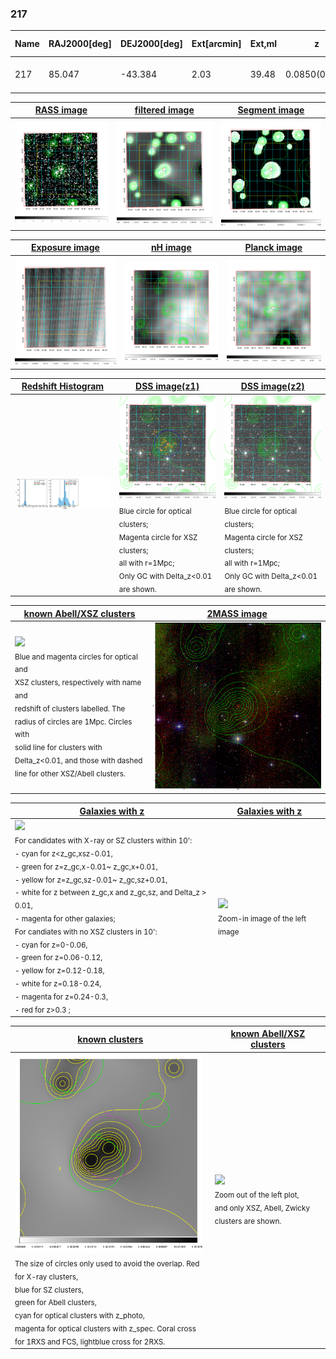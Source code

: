<div STYLE="page-break-after: always;"></div>

### 217

|Name|RAJ2000[deg]|DEJ2000[deg] |Ext[arcmin]| Ext,ml | z | z_src| C|GC(XSZ,Delta_z<0.01)| GC(OPT,Delta_z<0.01)|GC| R_sig[arcmin] | R500[arcmin] | R500[Mpc]| CRsig[c/s] | CR500[c/s] |L500[1E44 erg/s]|F500[1E-12 erg/s/cm^2]| M500[1E14 Msun]|Tx[keV]|Cnt_sig|Beta|Rc[arcmin]|Comment|Alias|
|---|---|---|---|---|---|------|---|--------|---------|----------|---|---|---|---|---|---|---|---|---|---|---|---|---|---|
|217| 85.047| -43.384| 2.03| 39.48| 0.0850(0.005)| z1, z_xsz| B| MCXC| A| A, MCXC, W| 11.238| 8.761| 0.838| 0.208(0.027)| 0.201(0.026)| 0.658(0.054)| 3.667(0.299)| 1.82(0.07)| 3.18(0.08)| 170.2| 0.684(-0.102+0.149)| 4.035(-1.056+1.320)| -| k223|

|[RASS image](../image/217/217_img.pdf)|[filtered image](../image/217/217_fil.pdf)|[Segment image](../image/217/217_seg.pdf)|
|-------------------|--------------------|-------------------|
| <img src="../image/217/217_img.png" width="300">  | <img src="../image/217/217_fil.png" width="300">   | <img src="../image/217/217_seg.png" width="300">  |

|[Exposure image](../image/217/217_mex.pdf)| [nH image](../image/217/217_nh.pdf)| [Planck image](../image/217/217_p.pdf)|
|-------------------|--------------------|-------------------|
|<img src="../image/217/217_mex.png" width="300">   | <img src="../image/217/217_nh.png" width="300">    | <img src="../image/217/217_p.png" width="300"> |

|[Redshift Histogram](../image/217/217_zg.pdf) | [DSS image(z1)](../image/217/217_dss_z1.pdf)      |  [DSS image(z2)](../image/217/217_dss_z2.pdf)    |
|-------------------|--------------------|-------------------|
|<img src="../image/217/217_zg.png" width="300"> |<img src="../image/217/217_dss_z1.png" width="300"> <sub><br>Blue circle for optical clusters; <br>Magenta circle for XSZ clusters; <br>all with r=1Mpc; <br>Only GC with Delta_z<0.01 are shown. </sub>| <img src="../image/217/217_dss_z2.png" width="300"><sub><br>Blue circle for optical clusters; <br>Magenta circle for XSZ clusters; <br>all with r=1Mpc; <br>Only GC with Delta_z<0.01 are shown. </sub> |

|[known Abell/XSZ clusters](../image/217/217_m.pdf) | [2MASS image](../image/217/217_2mass.pdf)      |
|-------------------|-------------------|
|<img src=../image/217/217_m.png width="300"> <br><sub>Blue and magenta circles for optical and <br>XSZ clusters, respectively with name and <br>redshift of clusters labelled. The <br>radius of circles are 1Mpc. Circles with <br>solid line for clusters with <br>Delta_z<0.01, and those with dashed <br>line for other XSZ/Abell clusters.        </sub>|<img src="../image/217/217_2mass.png" width="300">  |

|[Galaxies with z](../image/217/217_opt_ned.pdf) |[Galaxies with z](../image/217/217_opt_ned_zoom.pdf) |
|-------------------|-------------------|
| <img src=../image/217/217_opt_ned.png width="300"> <br><sub> For candidates with X-ray or SZ clusters within 10': <br> - cyan for z<z_gc,xsz-0.01, <br> - green for z=z_gc,x-0.01~ z_gc,x+0.01, <br> - yellow for z=z_gc,sz-0.01~ z_gc,sz+0.01, <br> - white for z between z_gc,x and z_gc,sz, and Delta_z > 0.01, <br> - magenta for other galaxies; <br>For candiates with no XSZ clusters in 10': <br> - cyan for z=0-0.06, <br> - green for z=0.06-0.12, <br> - yellow for z=0.12-0.18, <br> - white for z=0.18-0.24, <br> - magenta for z=0.24-0.3, <br> - red for z>0.3 ;  </sub>|<img src=../image/217/217_opt_ned_zoom.png width="300">  <br><sub> Zoom-in image of the left image</sub>|

|[known clusters](../image/217/217_gc.pdf) |[known Abell/XSZ clusters](../image/217/217_gc_large.pdf) |
|-------------------|-------------------|
| <img src=../image/217/217_gc.png width="300"> <br><sub> The size of circles only used to avoid the overlap. Red for X-ray clusters, <br> blue for SZ clusters, <br> green for Abell clusters, <br> cyan for optical clusters with z_photo, <br> magenta for optical clusters with z_spec. Coral cross for 1RXS and FCS, lightblue cross for 2RXS. </sub>|<img src=../image/217/217_gc_large.png width="300"> <br><sub> Zoom out of the left plot, <br> and only XSZ, Abell, Zwicky clusters are shown. </sub> |



